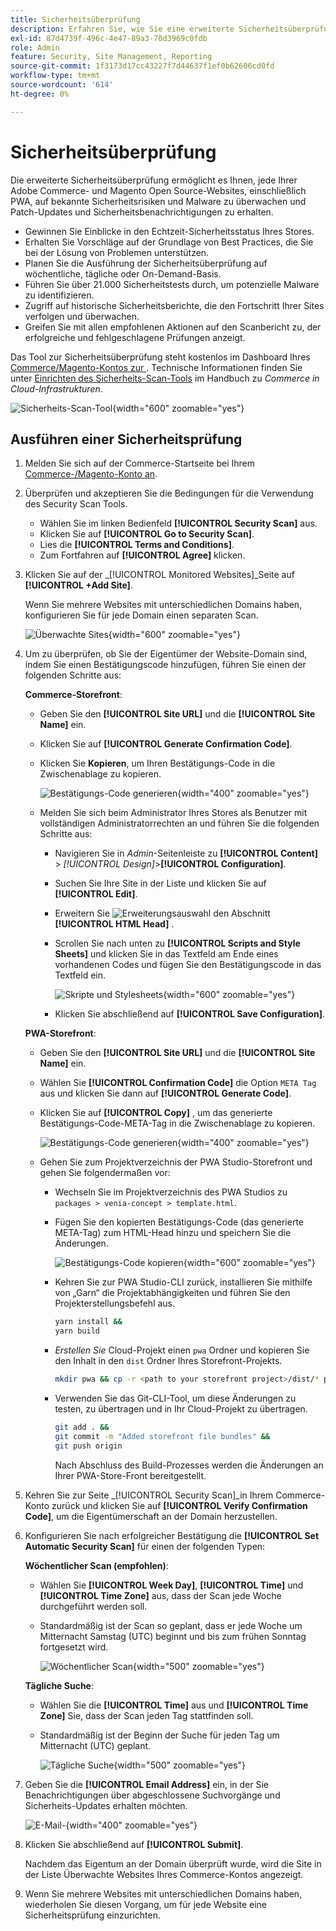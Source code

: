 ```yaml
---
title: Sicherheitsüberprüfung
description: Erfahren Sie, wie Sie eine erweiterte Sicherheitsüberprüfung durchführen und jede Ihrer Adobe Commerce- und Magento Open Source-Sites überwachen.
exl-id: 87d4739f-496c-4e47-89a3-70d3969c0fdb
role: Admin
feature: Security, Site Management, Reporting
source-git-commit: 1f3173d17cc43227f7d44637f1ef0b62606cd0fd
workflow-type: tm+mt
source-wordcount: '614'
ht-degree: 0%

---
```


# Sicherheitsüberprüfung

Die erweiterte Sicherheitsüberprüfung ermöglicht es Ihnen, jede Ihrer Adobe Commerce- und Magento Open Source-Websites, einschließlich PWA, auf bekannte Sicherheitsrisiken und Malware zu überwachen und Patch-Updates und Sicherheitsbenachrichtigungen zu erhalten.

- Gewinnen Sie Einblicke in den Echtzeit-Sicherheitsstatus Ihres Stores.
- Erhalten Sie Vorschläge auf der Grundlage von Best Practices, die Sie bei der Lösung von Problemen unterstützen.
- Planen Sie die Ausführung der Sicherheitsüberprüfung auf wöchentliche, tägliche oder On-Demand-Basis.
- Führen Sie über 21.000 Sicherheitstests durch, um potenzielle Malware zu identifizieren.
- Zugriff auf historische Sicherheitsberichte, die den Fortschritt Ihrer Sites verfolgen und überwachen.
- Greifen Sie mit allen empfohlenen Aktionen auf den Scanbericht zu, der erfolgreiche und fehlgeschlagene Prüfungen anzeigt.

Das Tool zur Sicherheitsüberprüfung steht kostenlos im Dashboard Ihres [Commerce/Magento-Kontos zur ](../getting-started/commerce-account-create.md). Technische Informationen finden Sie unter [Einrichten des Sicherheits-Scan-Tools](https://experienceleague.adobe.com/docs/commerce-cloud-service/user-guide/launch/overview.html#set-up-the-security-scan-tool) im Handbuch zu _Commerce in Cloud-Infrastrukturen_.

![Sicherheits-Scan-Tool](./assets/magento-security-scan.png){width="600" zoomable="yes"}

## Ausführen einer Sicherheitsprüfung

1. Melden Sie sich auf der Commerce-Startseite bei Ihrem [Commerce-/Magento-Konto an](../getting-started/commerce-account-create.md).

1. Überprüfen und akzeptieren Sie die Bedingungen für die Verwendung des Security Scan Tools.

   - Wählen Sie im linken Bedienfeld **[!UICONTROL Security Scan]** aus.
   - Klicken Sie auf **[!UICONTROL Go to Security Scan]**.
   - Lies die **[!UICONTROL Terms and Conditions]**.
   - Zum Fortfahren auf **[!UICONTROL Agree]** klicken.

1. Klicken Sie auf der _[!UICONTROL Monitored Websites]_Seite auf **[!UICONTROL +Add Site]**.

   Wenn Sie mehrere Websites mit unterschiedlichen Domains haben, konfigurieren Sie für jede Domain einen separaten Scan.

   ![Überwachte Sites](./assets/monitored-website.png){width="600" zoomable="yes"}

1. Um zu überprüfen, ob Sie der Eigentümer der Website-Domain sind, indem Sie einen Bestätigungscode hinzufügen, führen Sie einen der folgenden Schritte aus:

   **Commerce-Storefront**:

   - Geben Sie den **[!UICONTROL Site URL]** und die **[!UICONTROL Site Name]** ein.
   - Klicken Sie auf **[!UICONTROL Generate Confirmation Code]**.
   - Klicken Sie **Kopieren**, um Ihren Bestätigungs-Code in die Zwischenablage zu kopieren.

     ![Bestätigungs-Code generieren](./assets/scan-site1.png){width="400" zoomable="yes"}

   - Melden Sie sich beim Administrator Ihres Stores als Benutzer mit vollständigen Administratorrechten an und führen Sie die folgenden Schritte aus:

      - Navigieren Sie in _Admin_-Seitenleiste zu **[!UICONTROL Content]** > _[!UICONTROL Design]_>**[!UICONTROL Configuration]**.
      - Suchen Sie Ihre Site in der Liste und klicken Sie auf **[!UICONTROL Edit]**.
      - Erweitern Sie ![Erweiterungsauswahl](../assets/icon-display-expand.png) den Abschnitt **[!UICONTROL HTML Head]** .
      - Scrollen Sie nach unten zu **[!UICONTROL Scripts and Style Sheets]** und klicken Sie in das Textfeld am Ende eines vorhandenen Codes und fügen Sie den Bestätigungscode in das Textfeld ein.

        ![Skripte und Stylesheets](./assets/scan-paste-code.png){width="600" zoomable="yes"}

      - Klicken Sie abschließend auf **[!UICONTROL Save Configuration]**.

   **PWA-Storefront**:

   - Geben Sie den **[!UICONTROL Site URL]** und die **[!UICONTROL Site Name]** ein.

   - Wählen Sie **[!UICONTROL Confirmation Code]** die Option `META Tag` aus und klicken Sie dann auf **[!UICONTROL Generate Code]**.

   - Klicken Sie auf **[!UICONTROL Copy]** , um das generierte Bestätigungs-Code-META-Tag in die Zwischenablage zu kopieren.

     ![Bestätigungs-Code generieren](./assets/scan-site2.png){width="400" zoomable="yes"}

   - Gehen Sie zum Projektverzeichnis der PWA Studio-Storefront und gehen Sie folgendermaßen vor:

      - Wechseln Sie im Projektverzeichnis des PWA Studios zu `packages > venia-concept > template.html`.
      - Fügen Sie den kopierten Bestätigungs-Code (das generierte META-Tag) zum HTML-Head hinzu und speichern Sie die Änderungen.

        ![Bestätigungs-Code kopieren](./assets/code-pwa.png){width="600" zoomable="yes"}

      - Kehren Sie zur PWA Studio-CLI zurück, installieren Sie mithilfe von „Garn“ die Projektabhängigkeiten und führen Sie den Projekterstellungsbefehl aus.

        ```sh
        yarn install &&
        yarn build
        ```

      - *Erstellen Sie* Cloud-Projekt einen `pwa` Ordner und kopieren Sie den Inhalt in den `dist` Ordner Ihres Storefront-Projekts.

        ```sh
        mkdir pwa && cp -r <path to your storefront project>/dist/* pwa
        ```

      - Verwenden Sie das Git-CLI-Tool, um diese Änderungen zu testen, zu übertragen und in Ihr Cloud-Projekt zu übertragen.

        ```sh
        git add . &&
        git commit -m "Added storefront file bundles" &&
        git push origin
        ```

        Nach Abschluss des Build-Prozesses werden die Änderungen an Ihrer PWA-Store-Front bereitgestellt.

1. Kehren Sie zur Seite _[!UICONTROL Security Scan]_in Ihrem Commerce-Konto zurück und klicken Sie auf **[!UICONTROL Verify Confirmation Code]**, um die Eigentümerschaft an der Domain herzustellen.

1. Konfigurieren Sie nach erfolgreicher Bestätigung die **[!UICONTROL Set Automatic Security Scan]** für einen der folgenden Typen:

   **Wöchentlicher Scan (empfohlen)**:

   - Wählen Sie **[!UICONTROL Week Day]**, **[!UICONTROL Time]** und **[!UICONTROL Time Zone]** aus, dass der Scan jede Woche durchgeführt werden soll.
   - Standardmäßig ist der Scan so geplant, dass er jede Woche um Mitternacht Samstag (UTC) beginnt und bis zum frühen Sonntag fortgesetzt wird.

     ![Wöchentlicher Scan](./assets/scan-weekly.png){width="500" zoomable="yes"}

   **Tägliche Suche**:

   - Wählen Sie die **[!UICONTROL Time]** aus und **[!UICONTROL Time Zone]** Sie, dass der Scan jeden Tag stattfinden soll.
   - Standardmäßig ist der Beginn der Suche für jeden Tag um Mitternacht (UTC) geplant.

     ![Tägliche Suche](./assets/scan-daily.png){width="500" zoomable="yes"}

1. Geben Sie die **[!UICONTROL Email Address]** ein, in der Sie Benachrichtigungen über abgeschlossene Suchvorgänge und Sicherheits-Updates erhalten möchten.

   ![E-Mail-](./assets/scan-notification-email.png){width="400" zoomable="yes"}

1. Klicken Sie abschließend auf **[!UICONTROL Submit]**.

   Nachdem das Eigentum an der Domain überprüft wurde, wird die Site in der Liste Überwachte Websites Ihres Commerce-Kontos angezeigt.

1. Wenn Sie mehrere Websites mit unterschiedlichen Domains haben, wiederholen Sie diesen Vorgang, um für jede Website eine Sicherheitsprüfung einzurichten.
